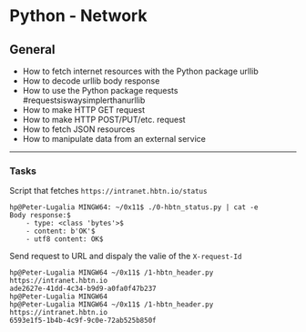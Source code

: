 # Python - Network

## General
* How to fetch internet resources with the Python package urllib
* How to decode urllib body response
* How to use the Python package requests #requestsiswaysimplerthanurllib
* How to make HTTP GET request
* How to make HTTP POST/PUT/etc. request
* How to fetch JSON resources
* How to manipulate data from an external service

----------------------------------------------------------------------------------

### Tasks
Script that fetches ```https://intranet.hbtn.io/status```

```
hp@Peter-Lugalia MINGW64: ~/0x11$ ./0-hbtn_status.py | cat -e
Body response:$
    - type: <class 'bytes'>$
    - content: b'OK'$
    - utf8 content: OK$
```

Send request to URL and dispaly the valie of the ```X-request-Id```

```
hp@Peter-Lugalia MINGW64 ~/0x11$ /1-hbtn_header.py https://intranet.hbtn.io
ade2627e-41dd-4c34-b9d9-a0fa0f47b237
hp@Peter-Lugalia MINGW64
hp@Peter-Lugalia MINGW64 ~/0x11$ /1-hbtn_header.py https://intranet.hbtn.io
6593e1f5-1b4b-4c9f-9c0e-72ab525b850f
```
